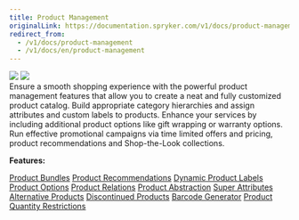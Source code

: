 ```yaml
---
title: Product Management
originalLink: https://documentation.spryker.com/v1/docs/product-management
redirect_from:
  - /v1/docs/product-management
  - /v1/docs/en/product-management
---
```


<div class='feature-text'>
    <div class='feature-images'>
    <img class="light-mode" src="https://spryker.s3.eu-central-1.amazonaws.com/docs/Document+360/Capabilities+icons/light/Product+Management.svg"/>
    <img class="dark-mode" src="https://spryker.s3.eu-central-1.amazonaws.com/docs/Document+360/Capabilities+icons/dark/Product+Management.svg"/>
    </div>
    <div class="feature-text-wrap">
Ensure a smooth shopping experience with the powerful product management features that allow you to create a neat and fully customized product catalog. Build appropriate category hierarchies and assign attributes and custom labels to products. Enhance your services by including additional product options like gift wrapping or warranty options. Run effective promotional campaigns via time limited offers and pricing, product recommendations and Shop-the-Look collections.
         </div>
</div>

**Features:**
<div>
<a class="feature-link" href="https://documentation.spryker.com/v1/docs/product-bundle">Product Bundles</a>
<a class="feature-link" href="https://documentation.spryker.com/v1/docs/product-recommendations">Product Recommendations</a>
<a class="feature-link" href="https://documentation.spryker.com/v1/docs/dynamic-product-labels">Dynamic Product Labels</a>
<a class="feature-link" href="https://documentation.spryker.com/v1/docs/product-options-2">Product Options</a>
<a class="feature-link" href="https://documentation.spryker.com/v1/docs/product-relations">Product Relations</a>
<a class="feature-link" href="https://documentation.spryker.com/v1/docs/product-abstraction">Product Abstraction</a>
<a class="feature-link" href="https://documentation.spryker.com/v1/docs/super-attributes">Super Attributes</a>
<a class="feature-link" href="https://documentation.spryker.com/v1/docs/alternative-products">Alternative Products</a>
<a class="feature-link" href="https://documentation.spryker.com/v1/docs/discontinued-products">Discontinued Products</a>
<a class="feature-link" href="https://documentation.spryker.com/v1/docs/barcode-generator">Barcode Generator</a>
<a class="feature-link" href="https://documentation.spryker.com/v1/docs/product-quantity-restrictions">Product Quantity Restrictions</a>
